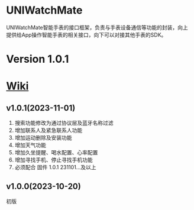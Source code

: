 # UNIWatchMate  
UNIWatchMate智能手表的接口框架，负责与手表设备通信等功能的封装，向上提供给App操作智能手表的相关接口，向下可以对接其他手表的SDK。  

# Version 1.0.1

# [Wiki](https://github.com/shenjudev/UNIWatchMate-Android-Sample/wiki)  

## v1.0.1(2023-11-01)
1. 搜索功能修改为通过协议层及蓝牙名称过滤  
2. 增加联系人及紧急联系人功能  
3. 增加运动删除及安装功能  
4. 增加天气功能  
5. 增加久坐提醒、喝水配置、心率配置  
6. 增加寻找手机、停止寻找手机功能
7. 必须配合 固件 1.0.1 231101...及以上

## v1.0.0(2023-10-20)  
初版
